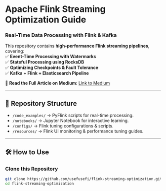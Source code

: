# Apache Flink Streaming Optimization Guide  

### **Real-Time Data Processing with Flink & Kafka**  

This repository contains **high-performance Flink streaming pipelines**, covering:  
✅ **Event-Time Processing with Watermarks**  
✅ **Stateful Processing using RocksDB**  
✅ **Optimizing Checkpoints & Fault Tolerance**  
✅ **Kafka + Flink + Elasticsearch Pipeline**  

📖 **Read the Full Article on Medium:** [Link to Medium]()  

---

## **📂 Repository Structure**  
- `/code_examples/` → PyFlink scripts for real-time processing.  
- `/notebooks/` → Jupyter Notebook for interactive learning.  
- `/configs/` → Flink tuning configurations & scripts.  
- `/resources/` → Flink UI monitoring & performance tuning guides.  

---

## **🛠 How to Use**  
### **Clone this Repository**
```bash
git clone https://github.com/usefusefi/flink-streaming-optimization.git
cd flink-streaming-optimization
